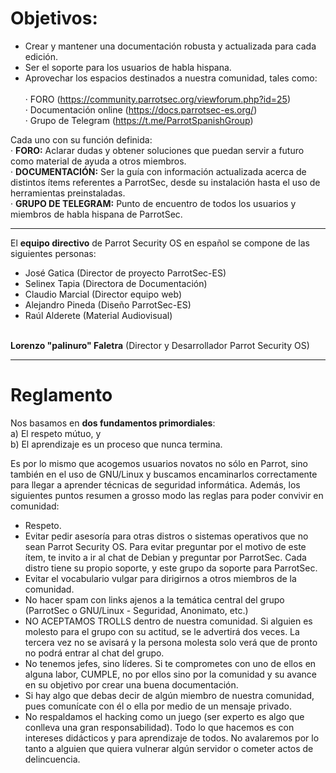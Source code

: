 <h1>Objetivos:</h1>

- Crear y mantener una documentación robusta y actualizada para cada edición.
- Ser el soporte para los usuarios de habla hispana.
- Aprovechar los espacios destinados a nuestra comunidad, tales como:<br> 		
	· FORO (https://community.parrotsec.org/viewforum.php?id=25)<br>
	· Documentación online (https://docs.parrotsec-es.org/)<br>
	· Grupo de Telegram (https://t.me/ParrotSpanishGroup)<br>

Cada uno con su función definida:<br>
	· <b>FORO:</b> Aclarar dudas y obtener soluciones que puedan servir a
	futuro como material de ayuda a otros miembros.<br>
	· <b>DOCUMENTACIÓN:</b> Ser la guía con información actualizada acerca
	de distintos ítems referentes a ParrotSec, desde su instalación hasta
	el uso de herramientas preinstaladas.<br>
	· <b>GRUPO DE TELEGRAM:</b> Punto de encuentro de todos los usuarios y
	miembros de habla hispana de ParrotSec.
	
<hr>

El <b>equipo directivo</b> de Parrot Security OS en español se compone de las siguientes personas:
- José Gatica (Director de proyecto ParrotSec-ES)
- Selinex Tapia (Directora de Documentación)
- Claudio Marcial (Director equipo web)
- Alejandro Pineda (Diseño ParrotSec-ES)
- Raúl Alderete (Material Audiovisual)
<br>
<b>Lorenzo "palinuro" Faletra</b> (Director y Desarrollador Parrot Security OS)

<hr>

<h1>Reglamento</h1>

Nos basamos en <b>dos fundamentos primordiales</b>:<br>
a) El respeto mútuo, y<br>
b) El aprendizaje es un proceso que nunca termina.

Es por lo mismo que acogemos usuarios novatos no sólo en Parrot, sino también en el uso de GNU/Linux y buscamos encaminarlos correctamente para llegar a aprender técnicas de seguridad informática.
Además, los siguientes puntos resumen a grosso modo las reglas para poder convivir en comunidad:

- Respeto.
- Evitar pedir asesoría para otras distros o sistemas operativos que no sean Parrot Security OS. Para evitar preguntar por el motivo de este ítem, te invito a ir al chat de Debian y preguntar por ParrotSec. Cada distro tiene su propio soporte, y este grupo da soporte para ParrotSec.
- Evitar el vocabulario vulgar para dirigirnos a otros miembros de la comunidad.
- No hacer spam con links ajenos a la temática central del grupo (ParrotSec o GNU/Linux - Seguridad, Anonimato, etc.)
- NO ACEPTAMOS TROLLS dentro de nuestra comunidad. Si alguien es molesto para el grupo con su actitud, se le advertirá dos veces. La tercera vez no se avisará y la persona molesta solo verá que de pronto no podrá entrar al chat del grupo.
- No tenemos jefes, sino líderes. Si te comprometes con uno de ellos en alguna labor, CUMPLE, no por ellos sino por la comunidad y su avance en su objetivo por crear una buena documentación.
- Si hay algo que debas decir de algún miembro de nuestra comunidad, pues comunícate con él o ella por medio de un mensaje privado.
- No respaldamos el hacking como un juego (ser experto es algo que conlleva una gran responsabilidad). Todo lo que hacemos es con intereses didácticos y para aprendizaje de todos. No avalaremos por lo tanto a alguien que quiera vulnerar algún servidor o cometer actos de delincuencia.

